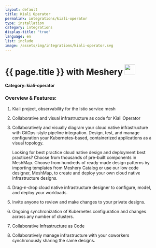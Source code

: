 ```yaml
---
layout: default
title: Kiali Operator
permalink: integrations/kiali-operator
type: installation
category: integrations
display-title: "true"
language: en
list: include
image: /assets/img/integrations/kiali-operator.svg
---
```


<h1>{{ page.title }} with Meshery <img src="{{ page.image }}" style="width: 35px; height: 35px;" /></h1>


#### Category: kiali-operator

### Overview & Features:
1. Kiali project, observability for the Istio service mesh

2. Collaborative and visual infrastructure as code for Kiali Operator

4. 
    Collaboratively and visually diagram your cloud native infrastructure with GitOps-style pipeline integration. Design, test, and manage configuration your Kubernetes-based, containerized applications as a visual topology.



    Looking for best practice cloud native design and deployment best practices? Choose from thousands of pre-built components in MeshMap. Choose from hundreds of ready-made design patterns by importing templates from Meshery Catalog or use our low code designer, MeshMap, to create and deploy your own cloud native infrastructure designs.



5. Drag-n-drop cloud native infrastructure designer to configure, model, and deploy your workloads.

6. Invite anyone to review and make changes to your private designs.

7. Ongoing synchronization of Kubernetes configuration and changes across any number of clusters.

8. Collaborative Infrastructure as Code

9. Collaboratively manage infrastructure with your coworkers synchronously sharing the same designs.


